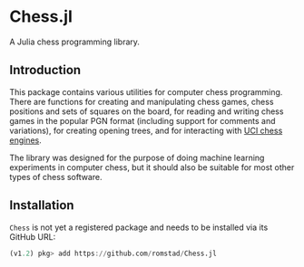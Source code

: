 # Chess.jl

A Julia chess programming library.

## Introduction

This package contains various utilities for computer chess programming. There
are functions for creating and manipulating chess games, chess positions and
sets of squares on the board, for reading and writing chess games in the popular
PGN format (including support for comments and variations), for creating opening
trees, and for interacting with
[UCI chess engines](http://wbec-ridderkerk.nl/html/UCIProtocol.html).

The library was designed for the purpose of doing machine learning experiments
in computer chess, but it should also be suitable for most other types of chess
software.

## Installation

`Chess` is not yet a registered package and needs to be installed via its GitHub
URL:

```julia
(v1.2) pkg> add https://github.com/romstad/Chess.jl
```
